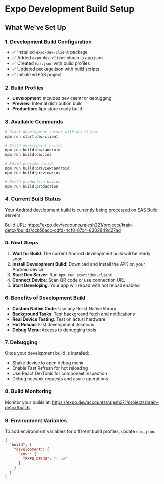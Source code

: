 # Expo Development Build Setup

## What We've Set Up

### 1. Development Build Configuration
- ✅ Installed `expo-dev-client` package
- ✅ Added `expo-dev-client` plugin to app.json
- ✅ Created `eas.json` with build profiles
- ✅ Updated package.json with build scripts
- ✅ Initialized EAS project

### 2. Build Profiles
- **Development**: Includes dev client for debugging
- **Preview**: Internal distribution build
- **Production**: App store ready build

### 3. Available Commands

```bash
# Start development server with dev client
npm run start:dev-client

# Build development builds
npm run build:dev:android
npm run build:dev:ios

# Build preview builds
npm run build:preview:android
npm run build:preview:ios

# Build production builds
npm run build:production
```

### 4. Current Build Status
Your Android development build is currently being processed on EAS Build servers.

Build URL: https://expo.dev/accounts/rajesh221/projects/brain-detox/builds/ccb56acc-cdfd-4cf0-87c4-8302849d27ad

### 5. Next Steps

1. **Wait for Build**: The current Android development build will be ready soon
2. **Install Development Build**: Download and install the APK on your Android device
3. **Start Dev Server**: Run `npm run start:dev-client`
4. **Connect Device**: Scan QR code or use connection URL
5. **Start Developing**: Your app will reload with hot reload enabled

### 6. Benefits of Development Build

- **Custom Native Code**: Use any React Native library
- **Background Tasks**: Test background fetch and notifications
- **Real Device Testing**: Test on actual hardware
- **Hot Reload**: Fast development iterations
- **Debug Menu**: Access to debugging tools

### 7. Debugging

Once your development build is installed:
- Shake device to open debug menu
- Enable Fast Refresh for hot reloading
- Use React DevTools for component inspection
- Debug network requests and async operations

### 8. Build Monitoring

Monitor your builds at:
https://expo.dev/accounts/rajesh221/projects/brain-detox/builds

### 9. Environment Variables

To add environment variables for different build profiles, update `eas.json`:

```json
{
  "build": {
    "development": {
      "env": {
        "EXPO_DEBUG": "true"
      }
    }
  }
}
```
